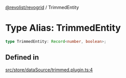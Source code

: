 [@revolist/revogrid](README.md) / TrimmedEntity

# Type Alias: TrimmedEntity

```ts
type TrimmedEntity: Record<number, boolean>;
```

## Defined in

[src/store/dataSource/trimmed.plugin.ts:4](https://github.com/revolist/revogrid/blob/a348821be3a2642110f5dc893d4bd9cba16c5101/src/store/dataSource/trimmed.plugin.ts#L4)
